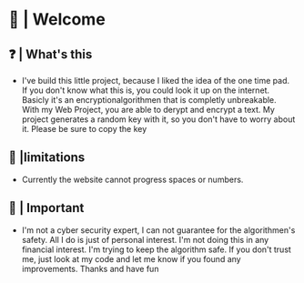 # 👋 | Welcome
## ❓ | What's this
- I've build this little project, because I liked the idea of the one time pad. If you don't know what this is, you could look it up on the internet. Basicly it's an encryptionalgorithmen that is completly unbreakable. With my Web Project, you are able to derypt and encrypt a text. My project generates a random key with it, so you don't have to worry about it. Please be sure to copy the key
## 🔮 |limitations
- Currently the website cannot progress spaces or numbers.
## 🚩 | Important
- I'm not a cyber security expert, I can not guarantee for the algorithmen's safety. All I do is just of personal interest. I'm not doing this in any financial interest. I'm trying to keep the algorithm safe. If you don't trust me, just look at my code and let me know if you found any improvements. Thanks and have fun
